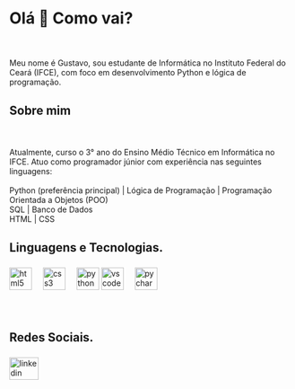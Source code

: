 <h1 align="left">Olá 👋 Como vai?</h1>

###

<br clear="both">

<p align="left">Meu nome é Gustavo, sou estudante de Informática no Instituto Federal do Ceará (IFCE), com foco em desenvolvimento Python e lógica de programação.</p>

###

<h2 align="left">Sobre mim</h2>

###

<br clear="both">

<p align="left">Atualmente, curso o 3° ano do Ensino Médio Técnico em Informática no IFCE. Atuo como programador júnior com experiência nas seguintes linguagens:<br><br> Python (preferência principal) | Lógica de Programação | Programação Orientada a Objetos (POO)  <br> SQL | Banco de Dados  <br> HTML | CSS</p>

###

<h2 align="left">Linguagens e Tecnologias.</h2>

###

<div align="left">
  <img src="https://cdn.jsdelivr.net/gh/devicons/devicon/icons/html5/html5-original.svg" height="40" alt="html5 logo"  />
  <img width="12" />
  <img src="https://cdn.jsdelivr.net/gh/devicons/devicon/icons/css3/css3-original.svg" height="40" alt="css3 logo"  />
  <img width="12" />
  <img src="https://cdn.jsdelivr.net/gh/devicons/devicon/icons/python/python-original.svg" height="40" alt="python logo"  />
  <img src="https://cdn.jsdelivr.net/gh/devicons/devicon/icons/vscode/vscode-original.svg" height="40" alt="vscode logo"  />
  <img width="12" />
  <img src="https://cdn.jsdelivr.net/gh/devicons/devicon/icons/pycharm/pycharm-original.svg" height="40" alt="pycharm logo"  />
</div>

###

<br clear="both">

<h2 align="left">Redes Sociais.</h2>

###

<div align="left">
  <a href="https://www.linkedin.com/in/gustavo-sousa-362359372/" target="_blank">
  <img src="https://raw.githubusercontent.com/maurodesouza/profile-readme-generator/master/src/assets/icons/social/linkedin/default.svg" width="52" height="40" alt="linkedin logo"  />
</div>


###


